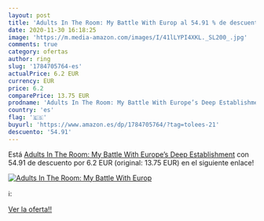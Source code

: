 ```yaml
---
layout: post
title: 'Adults In The Room: My Battle With Europ al 54.91 % de descuento'
date: 2020-11-30 16:18:25
image: 'https://m.media-amazon.com/images/I/41lLYPI4XKL._SL200_.jpg'
comments: true
category: ofertas
author: ring
slug: '1784705764-es'
actualPrice: 6.2 EUR
currency: EUR
price: 6.2
comparePrice: 13.75 EUR
prodname: 'Adults In The Room: My Battle With Europe’s Deep Establishment'
country: 'es'
flag: '🇪🇸'
buyurl: 'https://www.amazon.es/dp/1784705764/?tag=tolees-21'
descuento: '54.91'
---
```


Está [Adults In The Room: My Battle With Europe’s Deep Establishment](https://www.amazon.es/dp/1784705764/?tag=tolees-21) con 54.91 de descuento por 6.2 EUR (original: 13.75 EUR) en el siguiente enlace!

[![Adults In The Room: My Battle With Europ](https://m.media-amazon.com/images/I/41lLYPI4XKL._SL200_.jpg)](https://www.amazon.es/dp/1784705764/?tag=tolees-21)

ℹ️:


[Ver la oferta!!](https://www.amazon.es/dp/1784705764/?tag=tolees-21)
